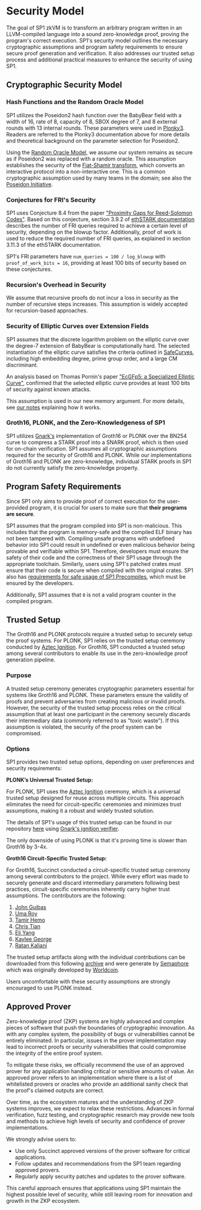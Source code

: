 # Security Model

The goal of SP1 zkVM is to transform an arbitrary program written in an LLVM-compiled language into a sound zero-knowledge proof, proving the program's correct execution. SP1's security model outlines the necessary cryptographic assumptions and program safety requirements to ensure secure proof generation and verification. It also addresses our trusted setup process and additional practical measures to enhance the security of using SP1.

## Cryptographic Security Model 

### Hash Functions and the Random Oracle Model

SP1 utilizes the Poseidon2 hash function over the BabyBear field with a width of 16, rate of 8, capacity of 8, SBOX degree of 7, and 8 external rounds with 13 internal rounds. These parameters were used in [Plonky3](https://github.com/Plonky3/Plonky3/blob/main/poseidon2/src/round_numbers.rs#L42). Readers are referred to the Plonky3 documentation above for more details and theoretical background on the parameter selection for Poseidon2. 

Using the [Random Oracle Model](https://en.wikipedia.org/wiki/Random_oracle), we assume our system remains as secure as if Poseidon2 was replaced with a random oracle. This assumption establishes the security of the [Fiat-Shamir transform](https://en.wikipedia.org/wiki/Fiat%E2%80%93Shamir_heuristic), which converts an interactive protocol into a non-interactive one. This is a common cryptographic assumption used by many teams in the domain; see also the [Poseidon Initiative](https://www.poseidon-initiative.info/). 

### Conjectures for FRI's Security

SP1 uses Conjecture 8.4 from the paper ["Proximity Gaps for Reed-Solomon Codes"](https://eprint.iacr.org/2020/654.pdf). Based on this conjecture, section 3.9.2 of [ethSTARK documentation](https://eprint.iacr.org/2021/582.pdf) describes the number of FRI queries required to achieve a certain level of security, depending on the blowup factor. Additionally, proof of work is used to reduce the required number of FRI queries, as explained in section 3.11.3 of the ethSTARK documentation.

SP1's FRI parameters have `num_queries = 100 / log_blowup` with `proof_of_work_bits = 16`, providing at least 100 bits of security based on these conjectures.

### Recursion's Overhead in Security

We assume that recursive proofs do not incur a loss in security as the number of recursive steps increases. This assumption is widely accepted for recursion-based approaches. 

### Security of Elliptic Curves over Extension Fields

SP1 assumes that the discrete logarithm problem on the elliptic curve over the degree-7 extension of BabyBear is computationally hard. The selected instantiation of the elliptic curve satisfies the criteria outlined in [SafeCurves](https://safecurves.cr.yp.to/index.html), including high embedding degree, prime group order, and a large CM discriminant. 

An analysis based on Thomas Pornin's paper ["EcGFp5: a Specialized Elliptic Curve"](https://eprint.iacr.org/2022/274.pdf), confirmed that the selected elliptic curve provides at least 100 bits of security against known attacks.

This assumption is used in our new memory argument. For more details, see [our notes](.../../../../static/SP1_Turbo_memory_argument.pdf) explaining how it works.

### Groth16, PLONK, and the Zero-Knowledgeness of SP1

SP1 utilizes [Gnark's](https://github.com/Consensys/gnark) implementation of Groth16 or PLONK over the BN254 curve to compress a STARK proof into a SNARK proof, which is then used for on-chain verification. SP1 assumes all cryptographic assumptions required for the security of Groth16 and PLONK. While our implementations of Groth16 and PLONK are zero-knowledge, individual STARK proofs in SP1 do not currently satisfy the zero-knowledge property.

## Program Safety Requirements

Since SP1 only aims to provide proof of correct execution for the user-provided program, it is crucial for users to make sure that **their programs are secure**. 

SP1 assumes that the program compiled into SP1 is non-malicious. This includes that the program is memory-safe and the compiled ELF binary has not been tampered with. Compiling unsafe programs with undefined behavior into SP1 could result in undefined or even malicious behavior being provable and verifiable within SP1. Therefore, developers must ensure the safety of their code and the correctness of their SP1 usage through the appropriate toolchain. Similarly, users using SP1's patched crates must ensure that their code is secure when compiled with the original crates. SP1 also has [requirements for safe usage of SP1 Precompiles](./safe-precompile-usage.md), which must be ensured by the developers.

Additionally, SP1 assumes that `0` is not a valid program counter in the compiled program.

## Trusted Setup

The Groth16 and PLONK protocols require a trusted setup to securely setup the proof systems. For PLONK, SP1 relies on the trusted setup ceremony conducted by [Aztec Ignition](https://github.com/AztecProtocol/ignition-verification). For Groth16, SP1 conducted a trusted setup among several contributors to enable its use in the zero-knowledge proof generation pipeline.

### Purpose

A trusted setup ceremony generates cryptographic parameters essential for systems like Groth16 and PLONK. These parameters ensure the validity of proofs and prevent adversaries from creating malicious or invalid proofs. However, the security of the trusted setup process relies on the critical assumption that at least one participant in the ceremony securely discards their intermediary data (commonly referred to as "toxic waste"). If this assumption is violated, the security of the proof system can be compromised.

### Options

SP1 provides two trusted setup options, depending on user preferences and security requirements:

**PLONK’s Universal Trusted Setup:**

For PLONK, SP1 uses the [Aztec Ignition](https://aztec.network/blog/announcing-ignition) ceremony, which is a universal trusted setup designed for reuse across multiple circuits. This approach eliminates the need for circuit-specific ceremonies and minimizes trust assumptions, making it a robust and widely trusted solution.

The details of SP1's usage of this trusted setup can be found in our repository [here](https://github.com/succinctlabs/sp1/blob/dev/crates/recursion/gnark-ffi/go/sp1/trusted_setup/trusted_setup.go) using [Gnark's ignition verifier](https://github.com/Consensys/gnark-ignition-verifier).

The only downside of using PLONK is that it's proving time is slower than Groth16 by 3-4x.

**Groth16 Circuit-Specific Trusted Setup:**

For Groth16, Succinct conducted a circuit-specific trusted setup ceremony among several contributors to the project. While every effort was made to securely generate and discard intermediary parameters following best practices, circuit-specific ceremonies inherently carry higher trust assumptions. The contributors are the following:

1. [John Guibas](https://github.com/jtguibas)
2. [Uma Roy](https://github.com/puma314)
3. [Tamir Hemo](https://github.com/tamirhemo)
4. [Chris Tian](https://github.com/ctian1)
5. [Eli Yang](https://github.com/eliy10)
6. [Kaylee George](https://github.com/kayleegeorge)
7. [Ratan Kaliani](https://github.com/ratankaliani)

The trusted setup artifacts along with the individual contributions can be downloaded from this following [archive](https://sp1-circuits.s3.us-east-2.amazonaws.com/v4.0.0-rc.3-trusted-setup.tar.gz) and were generate by [Semaphore](https://github.com/jtguibas/semaphore-gnark-11/tree/john/gnark-11) which was originally developed by [Worldcoin](https://world.org/). 

Users uncomfortable with these security assumptions are strongly encouraged to use PLONK instead.

## Approved Prover

Zero-knowledge proof (ZKP) systems are highly advanced and complex pieces of software that push the boundaries of cryptographic innovation. As with any complex system, the possibility of bugs or vulnerabilities cannot be entirely eliminated. In particular, issues in the prover implementation may lead to incorrect proofs or security vulnerabilities that could compromise the integrity of the entire proof system.

To mitigate these risks, we officially recommend the use of an approved prover for any application handling critical or sensitive amounts of value. An approved prover refers to an implementation where there is a list of whitelisted provers or oracles who provide an additional sanity check that the proof's claimed outputs are correct.

Over time, as the ecosystem matures and the understanding of ZKP systems improves, we expect to relax these restrictions. Advances in formal verification, fuzz testing, and cryptographic research may provide new tools and methods to achieve high levels of security and confidence of prover implementations.

We strongly advise users to:

- Use only Succinct approved versions of the prover software for critical applications.
- Follow updates and recommendations from the SP1 team regarding approved provers.
- Regularly apply security patches and updates to the prover software.

This careful approach ensures that applications using SP1 maintain the highest possible level of security, while still leaving room for innovation and growth in the ZKP ecosystem.